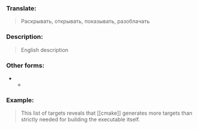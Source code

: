 ### Translate:
>Раскрывать, открывать, показывать, разоблачать
### Description:
>English description 

### Other forms:
* *
### Example:
>This list of targets reveals that [[cmake]] generates more targets than strictly needed for building the executable itself.
